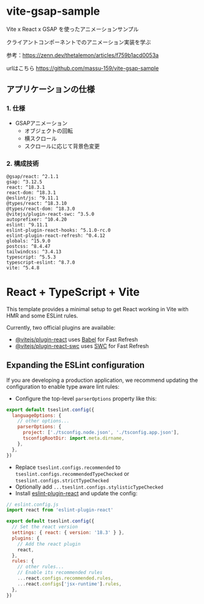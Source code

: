 # vite-gsap-sample

Vite x React x GSAP を使ったアニメーションサンプル

クライアントコンポーネントでのアニメーション実装を学ぶ

参考：https://zenn.dev/thetalemon/articles/f759b1acd0053a

urlはこちら
https://github.com/massu-159/vite-gsap-sample

## アプリケーションの仕様

### 1. 仕様
- GSAPアニメーション
  - オブジェクトの回転
  - 横スクロール
  - スクロールに応じて背景色変更

### 2. 構成技術
    @gsap/react: ^2.1.1
    gsap: ^3.12.5
    react: ^18.3.1
    react-dom: ^18.3.1
    @eslint/js: ^9.11.1
    @types/react: ^18.3.10
    @types/react-dom: ^18.3.0
    @vitejs/plugin-react-swc: ^3.5.0
    autoprefixer: ^10.4.20
    eslint: ^9.11.1
    eslint-plugin-react-hooks: ^5.1.0-rc.0
    eslint-plugin-react-refresh: ^0.4.12
    globals: ^15.9.0
    postcss: ^8.4.47
    tailwindcss: ^3.4.13
    typescript: ^5.5.3
    typescript-eslint: ^8.7.0
    vite: ^5.4.8


# React + TypeScript + Vite

This template provides a minimal setup to get React working in Vite with HMR and some ESLint rules.

Currently, two official plugins are available:

- [@vitejs/plugin-react](https://github.com/vitejs/vite-plugin-react/blob/main/packages/plugin-react/README.md) uses [Babel](https://babeljs.io/) for Fast Refresh
- [@vitejs/plugin-react-swc](https://github.com/vitejs/vite-plugin-react-swc) uses [SWC](https://swc.rs/) for Fast Refresh

## Expanding the ESLint configuration

If you are developing a production application, we recommend updating the configuration to enable type aware lint rules:

- Configure the top-level `parserOptions` property like this:

```js
export default tseslint.config({
  languageOptions: {
    // other options...
    parserOptions: {
      project: ['./tsconfig.node.json', './tsconfig.app.json'],
      tsconfigRootDir: import.meta.dirname,
    },
  },
})
```

- Replace `tseslint.configs.recommended` to `tseslint.configs.recommendedTypeChecked` or `tseslint.configs.strictTypeChecked`
- Optionally add `...tseslint.configs.stylisticTypeChecked`
- Install [eslint-plugin-react](https://github.com/jsx-eslint/eslint-plugin-react) and update the config:

```js
// eslint.config.js
import react from 'eslint-plugin-react'

export default tseslint.config({
  // Set the react version
  settings: { react: { version: '18.3' } },
  plugins: {
    // Add the react plugin
    react,
  },
  rules: {
    // other rules...
    // Enable its recommended rules
    ...react.configs.recommended.rules,
    ...react.configs['jsx-runtime'].rules,
  },
})
```
